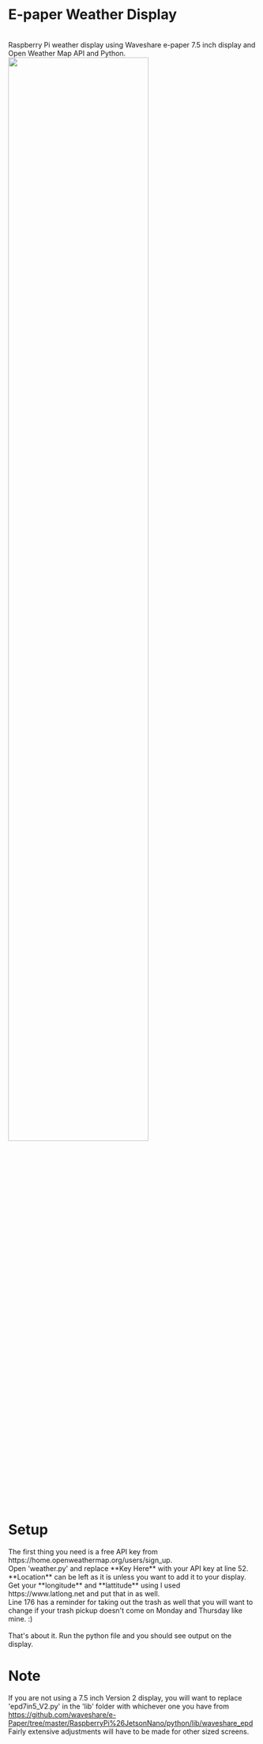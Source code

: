 <h1>E-paper Weather Display</h1>
<br>
  Raspberry Pi weather display using Waveshare e-paper 7.5 inch display and Open Weather Map API and Python.
<img src="https://github.com/AbnormalDistributions/e_paper_weather_display/blob/master/photo.jpg" width=75% height=75%> <br>

<h1>Setup</h1>
The first thing you need is a free API key from https://home.openweathermap.org/users/sign_up.<br>
Open 'weather.py' and replace **Key Here** with your API key at line 52.<br>
**Location** can be left as it is unless you want to add it to your display.<br>
Get your **longitude** and **lattitude** using I used https://www.latlong.net and put that in as well.<br>
Line 176 has a reminder for taking out the trash as well that you will want to change if your trash pickup doesn't come on Monday and Thursday like mine. :)<br>
<br>
That's about it. Run the python file and you should see output on the display. 

# Note 
If you are not using a 7.5 inch Version 2 display, you will want to replace 'epd7in5_V2.py' in the 'lib' folder with whichever one you have from https://github.com/waveshare/e-Paper/tree/master/RaspberryPi%26JetsonNano/python/lib/waveshare_epd<br>
Fairly extensive adjustments will have to be made for other sized screens.
